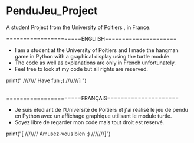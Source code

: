 # PenduJeu_Project

A student Project from the University of Poitiers , in France.

======================ENGLIISH=====================

* I am a student at the University of Poitiers and I made the hangman game in Python with a graphical display using the turtle module.
* The code as well as explanations are only in French unfortunately.
* Feel free to look at my code but all rights are reserved. 

print(" ///////  Have fun ;) ///////] ")
<br></br>

======================FRANÇAIS=====================

* Je suis étudiant de l'Université de Poitiers et j'ai réalisé le jeu de pendu en Python avec un affichage graphique utilisant le module turtle.
* Soyez libre de regarder mon code mais tout droit est reservé. 

print("[ /////// Amusez-vous bien ;) ///////]")
<br></br>


